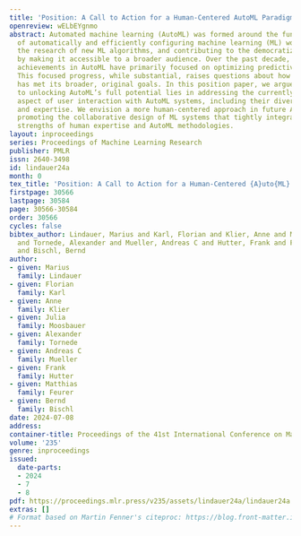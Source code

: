 ```yaml
---
title: 'Position: A Call to Action for a Human-Centered AutoML Paradigm'
openreview: wELbEYgnmo
abstract: Automated machine learning (AutoML) was formed around the fundamental objectives
  of automatically and efficiently configuring machine learning (ML) workflows, aiding
  the research of new ML algorithms, and contributing to the democratization of ML
  by making it accessible to a broader audience. Over the past decade, commendable
  achievements in AutoML have primarily focused on optimizing predictive performance.
  This focused progress, while substantial, raises questions about how well AutoML
  has met its broader, original goals. In this position paper, we argue that a key
  to unlocking AutoML’s full potential lies in addressing the currently underexplored
  aspect of user interaction with AutoML systems, including their diverse roles, expectations,
  and expertise. We envision a more human-centered approach in future AutoML research,
  promoting the collaborative design of ML systems that tightly integrates the complementary
  strengths of human expertise and AutoML methodologies.
layout: inproceedings
series: Proceedings of Machine Learning Research
publisher: PMLR
issn: 2640-3498
id: lindauer24a
month: 0
tex_title: 'Position: A Call to Action for a Human-Centered {A}uto{ML} Paradigm'
firstpage: 30566
lastpage: 30584
page: 30566-30584
order: 30566
cycles: false
bibtex_author: Lindauer, Marius and Karl, Florian and Klier, Anne and Moosbauer, Julia
  and Tornede, Alexander and Mueller, Andreas C and Hutter, Frank and Feurer, Matthias
  and Bischl, Bernd
author:
- given: Marius
  family: Lindauer
- given: Florian
  family: Karl
- given: Anne
  family: Klier
- given: Julia
  family: Moosbauer
- given: Alexander
  family: Tornede
- given: Andreas C
  family: Mueller
- given: Frank
  family: Hutter
- given: Matthias
  family: Feurer
- given: Bernd
  family: Bischl
date: 2024-07-08
address:
container-title: Proceedings of the 41st International Conference on Machine Learning
volume: '235'
genre: inproceedings
issued:
  date-parts:
  - 2024
  - 7
  - 8
pdf: https://proceedings.mlr.press/v235/assets/lindauer24a/lindauer24a.pdf
extras: []
# Format based on Martin Fenner's citeproc: https://blog.front-matter.io/posts/citeproc-yaml-for-bibliographies/
---
```

